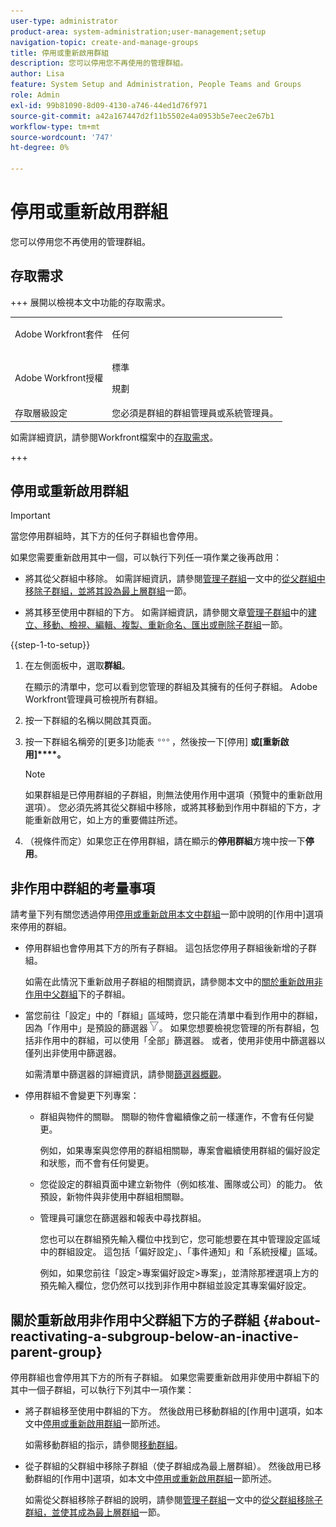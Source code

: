 ```yaml
---
user-type: administrator
product-area: system-administration;user-management;setup
navigation-topic: create-and-manage-groups
title: 停用或重新啟用群組
description: 您可以停用您不再使用的管理群組。
author: Lisa
feature: System Setup and Administration, People Teams and Groups
role: Admin
exl-id: 99b81090-8d09-4130-a746-44ed1d76f971
source-git-commit: a42a167447d2f11b5502e4a0953b5e7eec2e67b1
workflow-type: tm+mt
source-wordcount: '747'
ht-degree: 0%

---
```


# 停用或重新啟用群組

您可以停用您不再使用的管理群組。

## 存取需求

+++ 展開以檢視本文中功能的存取需求。

<table style="table-layout:auto"> 
 <col> 
 <col> 
 <tbody> 
  <tr> 
   <td>Adobe Workfront套件</td> 
   <td><p>任何</p></td> 
  </tr> 
  <tr> 
   <td>Adobe Workfront授權</td> 
   <td><p>標準</p>
       <p>規劃</p></td>
  </tr>
  <tr> 
   <td>存取層級設定</td> 
   <td>您必須是群組的群組管理員或系統管理員。</td>
  </tr>
 </tbody> 
</table>

如需詳細資訊，請參閱Workfront檔案中的[存取需求](/help/quicksilver/administration-and-setup/add-users/access-levels-and-object-permissions/access-level-requirements-in-documentation.md)。

+++

## 停用或重新啟用群組

>[!IMPORTANT]
>
>當您停用群組時，其下方的任何子群組也會停用。
>
>如果您需要重新啟用其中一個，可以執行下列任一項作業之後再啟用：
>
>* 將其從父群組中移除。 如需詳細資訊，請參閱[管理子群組](../../../administration-and-setup/manage-groups/create-and-manage-subgroups/manage-subgroups.md#make)一文中的[從父群組中移除子群組，並將其設為最上層群組](../../../administration-and-setup/manage-groups/create-and-manage-subgroups/manage-subgroups.md)一節。
>
>* 將其移至使用中群組的下方。 如需詳細資訊，請參閱文章[管理子群組](../../../administration-and-setup/manage-groups/create-and-manage-subgroups/manage-subgroups.md#create)中的[建立、移動、檢視、編輯、複製、重新命名、匯出或刪除子群組](../../../administration-and-setup/manage-groups/create-and-manage-subgroups/manage-subgroups.md)一節。

{{step-1-to-setup}}

1. 在左側面板中，選取&#x200B;**群組**。

   在顯示的清單中，您可以看到您管理的群組及其擁有的任何子群組。 Adobe Workfront管理員可檢視所有群組。

1. 按一下群組的名稱以開啟其頁面。

1. 按一下群組名稱旁的[更多]功能表![更多圖示](assets/more-icon.png)，然後按一下[停用] **或[重新啟用]****。**

   >[!NOTE]
   >
   >如果群組是已停用群組的子群組，則無法使用作用中選項（預覽中的重新啟用選項）。 您必須先將其從父群組中移除，或將其移動到作用中群組的下方，才能重新啟用它，如上方的重要備註所述。

1. （視條件而定）如果您正在停用群組，請在顯示的&#x200B;**停用群組**&#x200B;方塊中按一下&#x200B;**停用**。

## 非作用中群組的考量事項

請考量下列有關您透過停用[停用或重新啟用本文中群組](#View)一節中說明的[作用中]選項來停用的群組。

* 停用群組也會停用其下方的所有子群組。 這包括您停用子群組後新增的子群組。

  如需在此情況下重新啟用子群組的相關資訊，請參閱本文中的[關於重新啟用非作用中父群組](#about-reactivating-a-subgroup-below-an-inactive-parent-group)下的子群組。

* 當您前往「設定」中的「群組」區域時，您只能在清單中看到作用中的群組，因為「作用中」是預設的篩選器![篩選器圖示](assets/filter-nwepng.png)。 如果您想要檢視您管理的所有群組，包括非作用中的群組，可以使用「全部」篩選器。 或者，使用非使用中篩選器以僅列出非使用中篩選器。

  如需清單中篩選器的詳細資訊，請參閱[篩選器概觀](../../../reports-and-dashboards/reports/reporting-elements/filters-overview.md)。

* 停用群組不會變更下列專案：

   * 群組與物件的關聯。 關聯的物件會繼續像之前一樣運作，不會有任何變更。

     例如，如果專案與您停用的群組相關聯，專案會繼續使用群組的偏好設定和狀態，而不會有任何變更。

   * 您從設定的群組頁面中建立新物件（例如核准、團隊或公司）的能力。 依預設，新物件與非使用中群組相關聯。
   * 管理員可讓您在篩選器和報表中尋找群組。

     您也可以在群組預先輸入欄位中找到它，您可能想要在其中管理設定區域中的群組設定。 這包括「偏好設定」、「事件通知」和「系統授權」區域。

     例如，如果您前往「設定>專案偏好設定>專案」，並清除那裡選項上方的預先輸入欄位，您仍然可以找到非作用中群組並設定其專案偏好設定。

## 關於重新啟用非作用中父群組下方的子群組 {#about-reactivating-a-subgroup-below-an-inactive-parent-group}

停用群組也會停用其下方的所有子群組。 如果您需要重新啟用非使用中群組下的其中一個子群組，可以執行下列其中一項作業：

* 將子群組移至使用中群組的下方。 然後啟用已移動群組的[作用中]選項，如本文中[停用或重新啟用群組](#View)一節所述。

  如需移動群組的指示，請參閱[移動群組](../../../administration-and-setup/manage-groups/create-and-manage-groups/move-a-group.md)。

* 從子群組的父群組中移除子群組（使子群組成為最上層群組）。 然後啟用已移動群組的[作用中]選項，如本文中[停用或重新啟用群組](#View)一節所述。

  如需從父群組移除子群組的說明，請參閱[管理子群組](../../../administration-and-setup/manage-groups/create-and-manage-subgroups/manage-subgroups.md#make)一文中的[從父群組移除子群組，並使其成為最上層群組](../../../administration-and-setup/manage-groups/create-and-manage-subgroups/manage-subgroups.md)一節。
